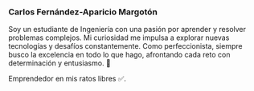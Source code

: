### Carlos Fernández-Aparicio Margotón

Soy un estudiante de Ingeniería con una pasión por aprender y resolver problemas complejos. Mi curiosidad me impulsa a explorar nuevas tecnologías y desafíos constantemente. 
Como perfeccionista, siempre busco la excelencia en todo lo que hago, afrontando cada reto con determinación y entusiasmo. 🚀

Emprendedor en mis ratos libres ✅.



